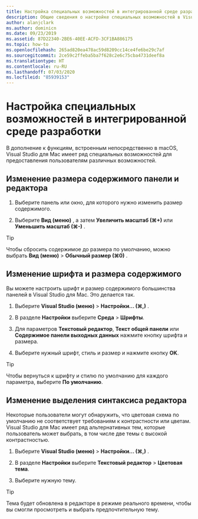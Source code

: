 ```yaml
---
title: Настройка специальных возможностей в интегрированной среде разработки
description: Общие сведения о настройке специальных возможностей в Visual Studio для Mac
author: alanjclark
ms.author: dominicn
ms.date: 09/23/2019
ms.assetid: 87D22340-2BE6-40EE-ACFD-3CF1BA886175
ms.topic: how-to
ms.openlocfilehash: 265ad820ea478ac59d8209cc14ce4fe6be29c7af
ms.sourcegitcommit: 2ce59c2ffeba5ba7f628c2e6c75cba4731deef8a
ms.translationtype: HT
ms.contentlocale: ru-RU
ms.lasthandoff: 07/03/2020
ms.locfileid: "85939153"
---
```

# <a name="set-ide-accessibility-options"></a>Настройка специальных возможностей в интегрированной среде разработки

В дополнение к функциям, встроенным непосредственно в macOS, Visual Studio для Mac имеет ряд специальных возможностей для предоставления пользователям различных возможностей.

## <a name="resize-pad-and-editor-content"></a>Изменение размера содержимого панели и редактора

1. Выберите панель или окно, для которого нужно изменить размер содержимого.

1. Выберите **Вид (меню)** , а затем **Увеличить масштаб (⌘+)** или **Уменьшить масштаб (⌘-)** .

> [!TIP]
> Чтобы сбросить содержимое до размера по умолчанию, можно выбрать **Вид (меню)**  > **Обычный размер (⌘0)** .

## <a name="change-the-content-font-and-size"></a>Изменение шрифта и размера содержимого

Вы можете настроить шрифт и размер содержимого большинства панелей в Visual Studio для Mac. Это делается так.

1. Выберите **Visual Studio (меню)**  > **Настройки... (⌘,)** .

1. В разделе **Настройки** выберите **Среда** > **Шрифты**.

1. Для параметров **Текстовый редактор**, **Текст общей панели** или **Содержимое панели выходных данных** нажмите кнопку шрифта и размера.

1. Выберите нужный шрифт, стиль и размер и нажмите кнопку **OK**.

> [!TIP]
> Чтобы вернуться к шрифту и стилю по умолчанию для каждого параметра, выберите **По умолчанию**.

## <a name="change-the-editor-syntax-highlighting"></a>Изменение выделения синтаксиса редактора

Некоторые пользователи могут обнаружить, что цветовая схема по умолчанию не соответствует требованиям к контрастности или цветам. Visual Studio для Mac имеет ряд альтернативных тем, которые пользователь может выбрать, в том числе две темы с высокой контрастностью.

1. Выберите **Visual Studio (меню)**  > **Настройки... (⌘,)** .

1. В разделе **Настройки** выберите **Текстовый редактор** > **Цветовая тема**.

1. Выберите нужную тему.

> [!TIP]
> Тема будет обновлена в редакторе в режиме реального времени, чтобы вы смогли просмотреть и выбрать предпочтительную тему.